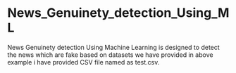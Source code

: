 # News_Genuinety_detection_Using_ML
News Genuinety detection Using Machine Learning is designed to detect the news which are fake based on datasets we have provided in above example i have provided CSV file named as test.csv.
